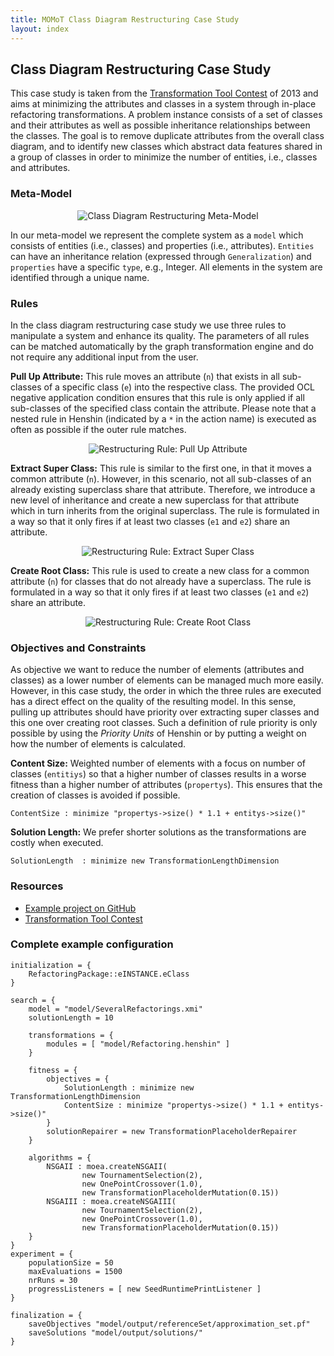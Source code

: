 ```yaml
---
title: MOMoT Class Diagram Restructuring Case Study
layout: index
---
```


## Class Diagram Restructuring Case Study
This case study is taken from the [Transformation Tool Contest](http://www.transformation-tool-contest.eu/) of 2013 and aims at minimizing the attributes and classes in a system through in-place refactoring transformations. 
A problem instance consists of a set of classes and their attributes as well as possible inheritance relationships between the classes.
The goal is to remove duplicate attributes from the overall class diagram, and to identify new classes which abstract data features shared in a group of classes in order to minimize the number of entities, i.e., classes and attributes.

### Meta-Model
<div style="text-align:center">
<img src="http://martin-fleck.github.io/momot/images/casestudy/restructuring/restructuring_mm.svg" alt="Class Diagram Restructuring Meta-Model" />
</div>

In our meta-model we represent the complete system as a ``model`` which consists of entities (i.e., classes) and properties (i.e., attributes). ``Entities`` can have an inheritance relation (expressed through ``Generalization``) and ``properties`` have a specific ``type``, e.g., Integer.
All elements in the system are identified through a unique name. 

### Rules
In the class diagram restructuring case study we use three rules to manipulate a system and enhance its quality. 
The parameters of all rules can be matched automatically by the graph transformation engine and do not require any additional input from the user.

**Pull Up Attribute:** 
This rule moves an attribute (``n``) that exists in all sub-classes of a specific class (``e``) into the respective class. 
The provided OCL negative application condition ensures that this rule is only applied if all sub-classes of the specified class contain the attribute.
Please note that a nested rule in Henshin (indicated by a ``*`` in the action name) is executed as often as possible if the outer rule matches.

<div style="text-align:center">
<img src="http://martin-fleck.github.io/momot/images/casestudy/restructuring/restructuring_rule_pullUpAttribute.svg" alt="Restructuring Rule: Pull Up Attribute" />
</div>

**Extract Super Class:**
This rule is similar to the first one, in that it moves a common attribute (``n``).
However, in this scenario, not all sub-classes of an already existing superclass share that attribute.
Therefore, we introduce a new level of inheritance and create a new superclass for that attribute which in turn inherits from the original superclass.
The rule is formulated in a way so that it only fires if at least two classes (``e1`` and ``e2``) share an attribute.

<div style="text-align:center">
<img src="http://martin-fleck.github.io/momot/images/casestudy/restructuring/restructuring_rule_extractSuperClass.svg" alt="Restructuring Rule: Extract Super Class" />
</div>

**Create Root Class:** 
This rule is used to create a new class for a common attribute (``n``) for classes that do not already have a superclass. 
The rule is formulated in a way so that it only fires if at least two classes (``e1`` and ``e2``) share an attribute.

<div style="text-align:center">
<img src="http://martin-fleck.github.io/momot/images/casestudy/restructuring/restructuring_rule_createRootClass.svg" alt="Restructuring Rule: Create Root Class" />
</div> 


### Objectives and Constraints
As objective we want to reduce the number of elements (attributes and classes) as a lower number of elements can be managed much more easily. 
However, in this case study, the order in which the three rules are executed has a direct effect on the quality of the resulting model.
In this sense, pulling up attributes should have priority over extracting super classes and this one over creating root classes.
Such a definition of rule priority is only possible by using the *Priority Units* of Henshin or by putting a weight on how the number of elements is calculated.

**Content Size:** 
Weighted number of elements with a focus on number of classes (``entitiys``) so that a higher number of classes results in a worse fitness than a higher number of attributes (``propertys``).
This ensures that the creation of classes is avoided if possible.

```
ContentSize : minimize "propertys->size() * 1.1 + entitys->size()"
```

**Solution Length:** We prefer shorter solutions as the transformations are costly when executed.

```
SolutionLength 	: minimize new TransformationLengthDimension
```

### Resources
* [Example project on GitHub](https://github.com/martin-fleck/momot/tree/master/projects/at.ac.tuwien.big.momot.examples.refactoring)
* [Transformation Tool Contest](http://www.transformation-tool-contest.eu/)

### Complete example configuration
```
initialization = {
	RefactoringPackage::eINSTANCE.eClass
}

search = {
	model = "model/SeveralRefactorings.xmi"
	solutionLength = 10
	
	transformations = {
		modules = [ "model/Refactoring.henshin" ]
	}
	
	fitness = {
		objectives = {
			SolutionLength : minimize new TransformationLengthDimension
			ContentSize : minimize "propertys->size() * 1.1 + entitys->size()"
		}
		solutionRepairer = new TransformationPlaceholderRepairer
	}
	
	algorithms = {
		NSGAII : moea.createNSGAII(
				new TournamentSelection(2),
				new OnePointCrossover(1.0),  
				new TransformationPlaceholderMutation(0.15))
		NSGAIII : moea.createNSGAIII(
				new TournamentSelection(2),
				new OnePointCrossover(1.0),  
				new TransformationPlaceholderMutation(0.15))
	}
}
experiment = {
	populationSize = 50
	maxEvaluations = 1500
	nrRuns = 30
	progressListeners = [ new SeedRuntimePrintListener ]
}

finalization = {
	saveObjectives "model/output/referenceSet/approximation_set.pf"
	saveSolutions "model/output/solutions/"
}
```

